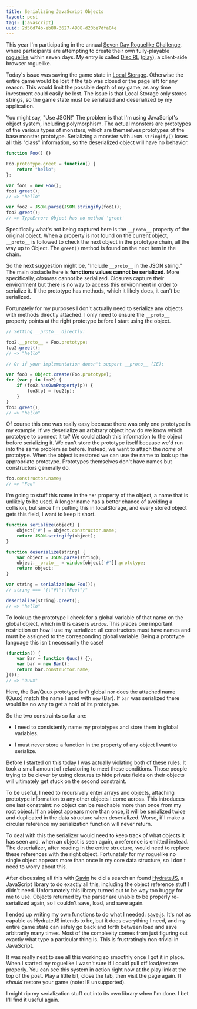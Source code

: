 ```yaml
---
title: Serializing JavaScript Objects
layout: post
tags: [javascript]
uuid: 2d56d74b-eb80-3627-4908-d20be7dfa04e
---
```


This year I'm participating in the annual
[Seven Day Roguelike Challenge][7drl], where participants are
attempting to create their own fully-playable [roguelike][rl] within
seven days. My entry is called [Disc RL][disc] ([play][play]), a
client-side browser roguelike.

Today's issue was saving the game state in [Local Storage][ls].
Otherwise the entire game would be lost if the tab was closed or the
page left for any reason. This would limit the possible depth of my
game, as any time investment could easily be lost. The issue is that
Local Storage only stores strings, so the game state must be
serialized and deserialized by my application.

You might say, "Use JSON!" The problem is that I'm using JavaScript's
object system, including polymorphism. The actual monsters are
prototypes of the various types of monsters, which are themselves
prototypes of the base monster prototype. Serializing a monster with
`JSON.stringify()` loses all this "class" information, so the
deserialized object will have no behavior.

~~~javascript
function Foo() {}

Foo.prototype.greet = function() {
    return "hello";
};

var foo1 = new Foo();
foo1.greet();
// => "hello"

var foo2 = JSON.parse(JSON.stringify(foo1));
foo2.greet();
// => TypeError: Object has no method 'greet'
~~~

Specifically what's not being captured here is the `__proto__`
property of the original object. When a property is not found on the
current object, `__proto__` is followed to check the next object in
the prototype chain, all the way up to Object. The `greet()` method is
found on the next item in the chain.

So the next suggestion might be, "Include `__proto__` in the JSON
string." The main obstacle here is **functions values cannot be
serialized**. More specifically, *closures* cannot be
serialized. Closures capture their environment but there is no way to
access this environment in order to serialize it. If the prototype has
methods, which it likely does, it can't be serialized.

Fortunately for my purposes I don't actually need to serialize any
objects with methods directly attached. I only need to ensure the
`__proto__` property points at the right prototype before I start
using the object.

~~~javascript
// Setting __proto__ directly:

foo2.__proto__ = Foo.prototype;
foo2.greet();
// => "hello"

// Or if your implementation doesn't support __proto__ (IE):

var foo3 = Object.create(Foo.prototype);
for (var p in foo2) {
    if (foo2.hasOwnProperty(p)) {
        foo3[p] = foo2[p];
    }
}
foo3.greet();
// => "hello"
~~~

Of course this one was really easy because there was only one
prototype in my example. If we deserialize an arbitrary object how do
we know which prototype to connect it to? We could attach this
information to the object before serializing it. We can't store the
prototype itself because we'd run into the same problem as
before. Instead, we want to attach the *name* of prototype. When the
object is restored we can use the name to look up the appropriate
prototype. Prototypes themselves don't have names but constructors
generally do.

~~~javascript
foo.constructor.name;
// => "Foo"
~~~

I'm going to stuff this name in the `"#"` property of the object, a
name that is unlikely to be used. A longer name has a better chance of
avoiding a collision, but since I'm putting this in localStorage, and
every stored object gets this field, I want to keep it short.

~~~javascript
function serialize(object) {
    object['#'] = object.constructor.name;
    return JSON.stringify(object);
}

function deserialize(string) {
    var object = JSON.parse(string);
    object.__proto__ = window[object['#']].prototype;
    return object;
}

var string = serialize(new Foo());
// string === "{\"#\":\"Foo\"}"

deserialize(string).greet();
// => "hello"
~~~

To look up the prototype I check for a global variable of that name on
the global object, which in this case is `window`. This places one
important restriction on how I use my serializer: all constructors
must have names and must be assigned to the corresponding global
variable. Being a prototype language this isn't necessarily the case!

~~~javascript
(function() {
    var Bar = function Quux() {};
    var bar = new Bar();
    return bar.constructor.name;
}());
// => "Quux"
~~~

Here, the Bar/Quux prototype isn't global nor does the attached name
(Quux) match the name I used with `new` (Bar). If `bar` was serialized
there would be no way to get a hold of its prototype.

So the two constraints so far are:

 * I need to consistently name my prototypes and store them in global
   variables.

 * I must never store a function in the property of any object I want
   to serialize.

Before I started on this today I was actually violating both of these
rules. It took a small amount of refactoring to meet these
conditions. Those people trying to be clever by using closures to hide
private fields on their objects will ultimately get stuck on the
second constraint.

To be useful, I need to recursively enter arrays and objects,
attaching prototype information to any other objects I come
across. This introduces one last constraint: no object can be
reachable more than once from my root object. If an object appears
more than once, it will be serialized twice and duplicated in the data
structure when deserialized. Worse, if I make a circular reference my
serialization function will never return.

To deal with this the serializer would need to keep track of what
objects it has seen and, when an object is seen again, a reference is
emitted instead. The deserializer, after reading in the entire
structure, would need to replace these references with the right
object. Fortunately for my roguelike no single object appears more
than once in my core data structure, so I don't need to worry about
this.

After discussing all this with [Gavin][gavin] he did a search an found
[HydrateJS][hydrate], a JavaScript library to do exactly all this,
including the object reference stuff I didn't need. Unfortunately this
library turned out to be way too buggy for me to use. Objects returned
by the parser are unable to be properly re-serialized again, so I
couldn't save, load, and save again.

I ended up writing my own functions to do what I needed:
[save.js][save]. It's not as capable as HydrateJS intends to be, but
it does everything I need, and my entire game state can safely go back
and forth between load and save arbitrarily many times. Most of the
complexity comes from just figuring out exactly what type a particular
thing is. This is frustratingly non-trivial in JavaScript.

It was really neat to see all this working so smoothly once I got it
in place. When I started my roguelike I wasn't sure if I could pull
off load/restore properly. You can see this system in action right now
at the play link at the top of the post. Play a little bit, close the
tab, then visit the page again. It *should* restore your game (note:
IE unsupported).

I might rip my serialization stuff out into its own library when I'm
done. I bet I'll find it useful again.


[disc]: https://github.com/skeeto/disc-rl
[7drl]: http://roguebasin.roguelikedevelopment.org/index.php?title=7DRL
[rl]: http://en.wikipedia.org/wiki/Roguelike
[play]: http://nullprogram.com/disc-rl/
[ls]: http://diveintohtml5.info/storage.html
[hydrate]: http://nanodeath.github.com/HydrateJS/
[gavin]: http://www.devrand.org/
[save]: https://github.com/skeeto/disc-rl/blob/master/src/save.js
